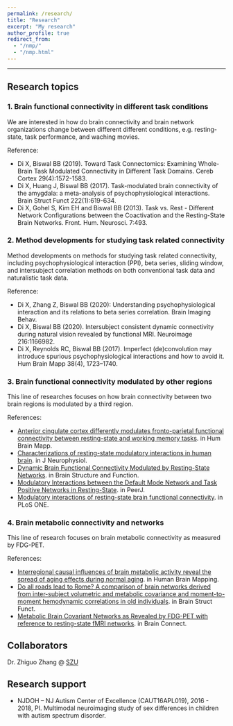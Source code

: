 ```yaml
---
permalink: /research/
title: "Research"
excerpt: "My research"
author_profile: true
redirect_from: 
  - "/nmp/"
  - "/nmp.html"
---
```


------
## Research topics

### 1. Brain functional connectivity in different task conditions
We are interested in how do brain connectivity and brain network organizations change between different different conditions, e.g. resting-state, task performance, and waching movies. 

Reference:
* Di X, Biswal BB (2019). Toward Task Connectomics: Examining Whole-Brain Task Modulated Connectivity in Different Task Domains. Cereb Cortex 29(4):1572-1583.
* Di X, Huang J, Biswal BB (2017). Task-modulated brain connectivity of the amygdala: a meta-analysis of psychophysiological interactions. Brain Struct Funct 222(1):619-634.
* Di X, Gohel S, Kim EH and Biswal BB (2013). Task vs. Rest - Different Network Configurations between the Coactivation and the Resting-State Brain Networks. Front. Hum. Neurosci. 7:493.

### 2. Method developments for studying task related connectivity
Method developments on methods for studying task related connectivity, including psychophysiological interaction (PPI), beta series, sliding window, and intersubject correlation methods on both conventional task data and naturalistic task data.

Reference:
* Di X, Zhang Z, Biswal BB (2020): Understanding psychophysiological interaction and its relations to beta series correlation. Brain Imaging Behav.
* Di X, Biswal BB (2020). Intersubject consistent dynamic connectivity during natural vision revealed by functional MRI. Neuroimage 216:1166982.
* Di X, Reynolds RC, Biswal BB (2017). Imperfect (de)convolution may introduce spurious psychophysiological interactions and how to avoid it. Hum Brain Mapp 38(4), 1723–1740.  

### 3. Brain functional connectivity modulated by other regions
This line of researches focuses on how brain connectivity between two brain regions is modulated by a third region.

References:
* [Anterior cingulate cortex differently modulates fronto-parietal functional connectivity between resting-state and working memory tasks](https://doi.org/10.1002/hbm.24912). in Hum Brain Mapp.
* [Characterizations of resting-state modulatory interactions in human brain](https://doi.org/10.1152/jn.00893.2014). in J Neurophysiol.
* [Dynamic Brain Functional Connectivity Modulated by Resting-State Networks](https://doi.org/10.1007/s00429-013-0634-3). in Brain Structure and Function.
* [Modulatory Interactions between the Default Mode Network and Task Positive Networks in Resting-State](https://doi.org/10.7717/peerj.367). in PeerJ.
* [Modulatory interactions of resting-state brain functional connectivity](https://doi.org/10.1371/journal.pone.0071163). in PLoS ONE.


### 4. Brain metabolic connectivity and networks
This line of research focuses on brain metabolic connectivity as measured by FDG-PET.

References:
* [Interregional causal influences of brain metabolic activity reveal the spread of aging effects during normal aging](https://doi.org/10.1002/hbm.24728). in Human Brain Mapping.
* [Do all roads lead to Rome? A comparison of brain networks derived from inter-subject volumetric and metabolic covariance and moment-to-moment hemodynamic correlations in old individuals](https://doi.org/10.1007/s00429-017-1438-7). in Brain Struct Funct.
* [Metabolic Brain Covariant Networks as Revealed by FDG-PET with reference to resting-state fMRI networks](https://doi.org/10.1089/brain.2012.0086). in Brain Connect.

## Collaborators
Dr. Zhiguo Zhang @ [SZU](http://zgzhang-lab.net/)

## Research support
* NJDOH – NJ Autism Center of Excellence (CAUT16APL019), 2016 - 2018, PI. Multimodal neuroimaging study of sex differences in children with autism spectrum disorder.
